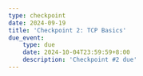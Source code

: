 ```yaml
---
type: checkpoint
date: 2024-09-19
title: 'Checkpoint 2: TCP Basics'
due_event: 
    type: due
    date: 2024-10-04T23:59:59+8:00
    description: 'Checkpoint #2 due'
---
```


